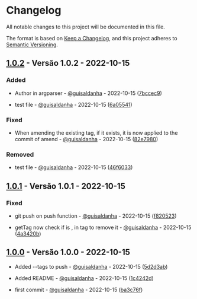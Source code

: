 # Changelog

All notable changes to this project will be documented in this file.

The format is based on [Keep a Changelog](https://keepachangelog.com/en/1.0.0/),
and this project adheres to [Semantic Versioning](https://semver.org/spec/v2.0.0.html).

## [1.0.2](https://github.com/guisaldanha/autochangelog/releases/tag/1.0.2) - Versão 1.0.2 - 2022-10-15

### Added

- Author in argparser - [@guisaldanha](https://github.com/guisaldanha)  - 2022-10-15 ([7bccec9](https://github.com/guisaldanha/autochangelog/commit/7bccec9))

- test file - [@guisaldanha](https://github.com/guisaldanha)  - 2022-10-15 ([6a05541](https://github.com/guisaldanha/autochangelog/commit/6a05541))

### Fixed

- When amending the existing tag, if it exists, it is now applied to the commit of amend - [@guisaldanha](https://github.com/guisaldanha)  - 2022-10-15 ([82e7980](https://github.com/guisaldanha/autochangelog/commit/82e7980))

### Removed

- test file - [@guisaldanha](https://github.com/guisaldanha)  - 2022-10-15 ([46f6033](https://github.com/guisaldanha/autochangelog/commit/46f6033))

## [1.0.1](https://github.com/guisaldanha/autochangelog/releases/tag/1.0.1) - Versão 1.0.1 - 2022-10-15

### Fixed

- git push on push function - [@guisaldanha](https://github.com/guisaldanha)  - 2022-10-15 ([f820523](https://github.com/guisaldanha/autochangelog/commit/f820523))

- getTag now check if is , in tag to remove it - [@guisaldanha](https://github.com/guisaldanha)  - 2022-10-15 ([4a3420b](https://github.com/guisaldanha/autochangelog/commit/4a3420b))

## [1.0.0](https://github.com/guisaldanha/autochangelog/releases/tag/1.0.0) - Versão 1.0.0 - 2022-10-15

- Added --tags to push - [@guisaldanha](https://github.com/guisaldanha)  - 2022-10-15 ([5d2d3ab](https://github.com/guisaldanha/autochangelog/commit/5d2d3ab))

- Added README - [@guisaldanha](https://github.com/guisaldanha)  - 2022-10-15 ([1c4242d](https://github.com/guisaldanha/autochangelog/commit/1c4242d))

- first commit - [@guisaldanha](https://github.com/guisaldanha)  - 2022-10-15 ([ba3c76f](https://github.com/guisaldanha/autochangelog/commit/ba3c76f))
